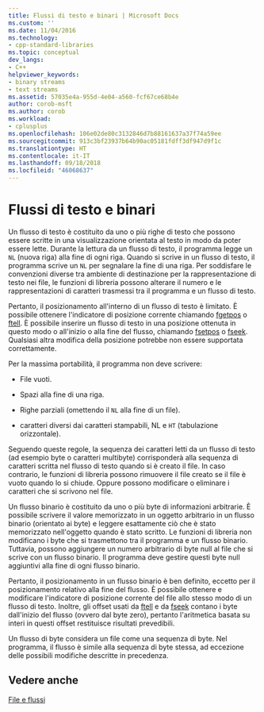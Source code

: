 ```yaml
---
title: Flussi di testo e binari | Microsoft Docs
ms.custom: ''
ms.date: 11/04/2016
ms.technology:
- cpp-standard-libraries
ms.topic: conceptual
dev_langs:
- C++
helpviewer_keywords:
- binary streams
- text streams
ms.assetid: 57035e4a-955d-4e04-a560-fcf67ce68b4e
author: corob-msft
ms.author: corob
ms.workload:
- cplusplus
ms.openlocfilehash: 106e02de80c3132846d7b88161637a37f74a59ee
ms.sourcegitcommit: 913c3bf23937b64b90ac05181fdff3df947d9f1c
ms.translationtype: HT
ms.contentlocale: it-IT
ms.lasthandoff: 09/18/2018
ms.locfileid: "46068637"
---
```

# <a name="text-and-binary-streams"></a>Flussi di testo e binari

Un flusso di testo è costituito da uno o più righe di testo che possono essere scritte in una visualizzazione orientata al testo in modo da poter essere lette. Durante la lettura da un flusso di testo, il programma legge un `NL` (nuova riga) alla fine di ogni riga. Quando si scrive in un flusso di testo, il programma scrive un `NL` per segnalare la fine di una riga. Per soddisfare le convenzioni diverse tra ambiente di destinazione per la rappresentazione di testo nei file, le funzioni di libreria possono alterare il numero e le rappresentazioni di caratteri trasmessi tra il programma e un flusso di testo.

Pertanto, il posizionamento all'interno di un flusso di testo è limitato. È possibile ottenere l'indicatore di posizione corrente chiamando [fgetpos](../c-runtime-library/reference/fgetpos.md) o [ftell](../c-runtime-library/reference/ftell-ftelli64.md). È possibile inserire un flusso di testo in una posizione ottenuta in questo modo o all'inizio o alla fine del flusso, chiamando [fsetpos](../c-runtime-library/reference/fsetpos.md) o [fseek](../c-runtime-library/reference/fseek-fseeki64.md). Qualsiasi altra modifica della posizione potrebbe non essere supportata correttamente.

Per la massima portabilità, il programma non deve scrivere:

- File vuoti.

- Spazi alla fine di una riga.

- Righe parziali (omettendo il `NL` alla fine di un file).

- caratteri diversi dai caratteri stampabili, NL e `HT` (tabulazione orizzontale).

Seguendo queste regole, la sequenza dei caratteri letti da un flusso di testo (ad esempio byte o caratteri multibyte) corrisponderà alla sequenza di caratteri scritta nel flusso di testo quando si è creato il file. In caso contrario, le funzioni di libreria possono rimuovere il file creato se il file è vuoto quando lo si chiude. Oppure possono modificare o eliminare i caratteri che si scrivono nel file.

Un flusso binario è costituito da uno o più byte di informazioni arbitrarie. È possibile scrivere il valore memorizzato in un oggetto arbitrario in un flusso binario (orientato ai byte) e leggere esattamente ciò che è stato memorizzato nell'oggetto quando è stato scritto. Le funzioni di libreria non modificano i byte che si trasmettono tra il programma e un flusso binario. Tuttavia, possono aggiungere un numero arbitrario di byte null al file che si scrive con un flusso binario. Il programma deve gestire questi byte null aggiuntivi alla fine di ogni flusso binario.

Pertanto, il posizionamento in un flusso binario è ben definito, eccetto per il posizionamento relativo alla fine del flusso. È possibile ottenere e modificare l'indicatore di posizione corrente del file allo stesso modo di un flusso di testo. Inoltre, gli offset usati da [ftell](../c-runtime-library/reference/ftell-ftelli64.md) e da [fseek](../c-runtime-library/reference/fseek-fseeki64.md) contano i byte dall'inizio del flusso (ovvero dal byte zero), pertanto l'aritmetica basata su interi in questi offset restituisce risultati prevedibili.

Un flusso di byte considera un file come una sequenza di byte. Nel programma, il flusso è simile alla sequenza di byte stessa, ad eccezione delle possibili modifiche descritte in precedenza.

## <a name="see-also"></a>Vedere anche

[File e flussi](../c-runtime-library/files-and-streams.md)